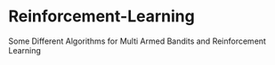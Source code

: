 # Reinforcement-Learning
Some Different Algorithms for Multi Armed Bandits and Reinforcement Learning
